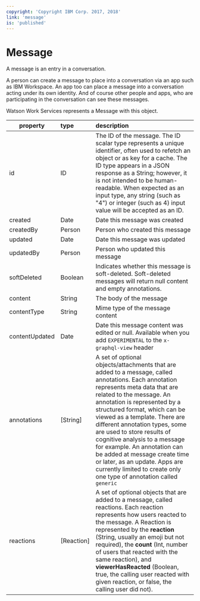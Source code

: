 ```yaml
---
copyright: 'Copyright IBM Corp. 2017, 2018'
link: 'message'
is: 'published'
---
```

# Message

A message is an entry in a conversation.

A person can create a message to place into a conversation via an app such as IBM Workspace. An app too can place a message into a conversation acting under its own identity. And of course other people and apps, who are participating in the conversation can see these messages.

Watson Work Services represents a Message with this object.

| property      | type          | description  |
| ------------- |:------------- |:-----|
| id          | ID      | The ID of the message. The ID scalar type represents a unique identifier, often used to refetch an object or as key for a cache. The ID type appears in a JSON response as a String; however, it is not intended to be human-readable. When expected as an input type, any string (such as "4") or integer (such as 4) input value will be accepted as an ID.|
| created     | Date        | Date this message  was created |
| createdBy   | Person    | Person who created this message |
| updated     | Date    | Date this message  was updated |
| updatedBy   | Person | Person who updated this message  |
| softDeleted | Boolean | Indicates whether this message is soft-deleted. Soft-deleted messages will return null content and empty annotations. |
| content   | String | The body of the message |
| contentType | String | Mime type of the message content  |
| contentUpdated | Date | Date this message content was edited or null. Available when you add `EXPERIMENTAL` to the `x-graphql-view` header |
| annotations | [String] | A set of optional objects/attachments that are added to a message, called annotations. Each annotation represents meta data that are related to the message. An annotation is represented by a structured format, which can be viewed as a template. There are different annotation types, some are used to store results of cognitive analysis to a message for example. An annotation can be added at message create time or later, as an update.  Apps are currently limited to create only one type of annotation called `generic` |
| reactions | [Reaction] | A set of optional objects that are added to a message, called reactions. Each reaction represents how users reacted to the message. A Reaction is represented by the **reaction** (String, usually an emoji but not required), the **count** (Int, number of users that reacted with the same reaction), and **viewerHasReacted** (Boolean, true, the calling user reacted with given reaction, or false, the calling user did not). |
